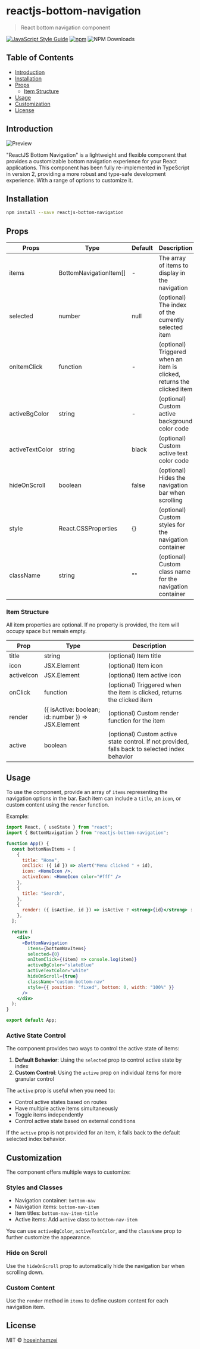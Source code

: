 # reactjs-bottom-navigation

> React bottom navigation component

[![JavaScript Style Guide](https://img.shields.io/badge/code_style-standard-brightgreen.svg)](https://standardjs.com)
[![npm](https://img.shields.io/npm/v/reactjs-bottom-navigation.svg)](https://www.npmjs.com/package/reactjs-bottom-navigation)
![NPM Downloads](https://img.shields.io/npm/dt/reactjs-bottom-navigation)

## Table of Contents

- [Introduction](#introduction)
- [Installation](#installation)
- [Props](#props)
  - [Item Structure](#item-structure)
- [Usage](#usage)
- [Customization](#customization)
- [License](#license)

## Introduction

![Preview](https://www.hoseinh.com/wp-content/uploads/2021/02/Annotation-2021-02-04-171944.jpg)

"ReactJS Bottom Navigation" is a lightweight and flexible component that provides a customizable bottom navigation experience for your React applications. This component has been fully re-implemented in TypeScript in version 2, providing a more robust and type-safe development experience. With a range of options to customize it.

## Installation

```bash
npm install --save reactjs-bottom-navigation
```

## Props

| Props            | Type                     | Default   | Description                                                                 |
|------------------|--------------------------|-----------|-----------------------------------------------------------------------------|
| items            | BottomNavigationItem[]   | -         | The array of items to display in the navigation                            |
| selected         | number                  | null      | (optional) The index of the currently selected item                        |
| onItemClick      | function                | -         | (optional) Triggered when an item is clicked, returns the clicked item     |
| activeBgColor    | string                  | -         | (optional) Custom active background color code                             |
| activeTextColor  | string                  | black     | (optional) Custom active text color code                                   |
| hideOnScroll     | boolean                 | false     | (optional) Hides the navigation bar when scrolling                         |
| style            | React.CSSProperties     | {}        | (optional) Custom styles for the navigation container                      |
| className        | string                  | ""        | (optional) Custom class name for the navigation container                  |

### Item Structure

All item properties are optional. If no property is provided, the item will occupy space but remain empty.

| Prop       | Type                          | Description                                                                 |
|------------|-------------------------------|-----------------------------------------------------------------------------|
| title      | string                        | (optional) Item title                                                      |
| icon       | JSX.Element                  | (optional) Item icon                                                       |
| activeIcon | JSX.Element                  | (optional) Item active icon                                                |
| onClick    | function                     | (optional) Triggered when the item is clicked, returns the clicked item    |
| render     | ({ isActive: boolean; id: number }) => JSX.Element | (optional) Custom render function for the item       |
| active     | boolean                      | (optional) Custom active state control. If not provided, falls back to selected index behavior |

## Usage

To use the component, provide an array of `items` representing the navigation options in the bar. Each item can include a `title`, an `icon`, or custom content using the `render` function.

Example:

```jsx
import React, { useState } from "react";
import { BottomNavigation } from "reactjs-bottom-navigation";

function App() {
  const bottomNavItems = [
    {
      title: "Home",
      onClick: ({ id }) => alert("Menu clicked " + id),
      icon: <HomeIcon />,
      activeIcon: <HomeIcon color="#fff" />
    },
    {
      title: "Search",
    },
    {
      render: ({ isActive, id }) => isActive ? <strong>{id}</strong> : <span>{id}</span>,
    },
  ];

  return (
    <div>
      <BottomNavigation
        items={bottomNavItems}
        selected={0}
        onItemClick={(item) => console.log(item)}
        activeBgColor="slateBlue"
        activeTextColor="white"
        hideOnScroll={true}
        className="custom-bottom-nav"
        style={{ position: "fixed", bottom: 0, width: "100%" }}
      />
    </div>
  );
}

export default App;
```

### Active State Control

The component provides two ways to control the active state of items:

1. **Default Behavior**: Using the `selected` prop to control active state by index
2. **Custom Control**: Using the `active` prop on individual items for more granular control

The `active` prop is useful when you need to:
- Control active states based on routes
- Have multiple active items simultaneously
- Toggle items independently
- Control active state based on external conditions

If the `active` prop is not provided for an item, it falls back to the default selected index behavior.

## Customization

The component offers multiple ways to customize:

### Styles and Classes

- Navigation container: `bottom-nav`
- Navigation items: `bottom-nav-item`
- Item titles: `bottom-nav-item-title`
- Active items: Add `active` class to `bottom-nav-item`

You can use `activeBgColor`, `activeTextColor`, and the `className` prop to further customize the appearance.

### Hide on Scroll

Use the `hideOnScroll` prop to automatically hide the navigation bar when scrolling down.

### Custom Content

Use the `render` method in `items` to define custom content for each navigation item.

## License

MIT © [hoseinhamzei](https://github.com/hoseinhamzei)
